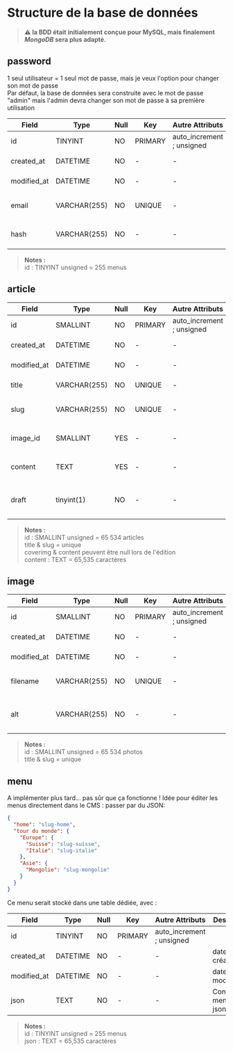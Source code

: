 # Structure de la base de données

> **:warning: la BDD était initialement conçue pour MySQL, mais finalement *MongoDB* sera plus adapté.**  

## password

1 seul utilisateur = 1 seul mot de passe, mais je veux l'option pour changer son mot de passe  
Par défaut, la base de données sera construite avec le mot de passe "admin" mais l'admin devra changer son mot de passe à sa première utilisation  

| Field            | Type         | Null | Key     | Autre Attributs           | Description                             |
| ---------------- | ------------ | ---- | ------- | ------------------------- | --------------------------------------- |
| id               | TINYINT      | NO   | PRIMARY | auto_increment ; unsigned |                                         |
| created_at       | DATETIME     | NO   | -       | -                         | date de création                        |
| modified_at      | DATETIME     | NO   | -       | -                         | date de modification                    |
| email            | VARCHAR(255) | NO   | UNIQUE  | -                         | Email de l'utilisateur (crypté)         |
| hash             | VARCHAR(255) | NO   | -       | -                         | Hash du mot de passe                    |

> **Notes :**  
> id : TINYINT unsigned = 255 menus  


## article

| Field            | Type         | Null | Key     | Autre Attributs           | Description                             |
| ---------------- | ------------ | ---- | ------- | ------------------------- | --------------------------------------- |
| id               | SMALLINT     | NO   | PRIMARY | auto_increment ; unsigned |                                         |
| created_at       | DATETIME     | NO   | -       | -                         | date de création                        |
| modified_at      | DATETIME     | NO   | -       | -                         | date de modification                    |
| title            | VARCHAR(255) | NO   | UNIQUE  | -                         | Titre de l'article                      |
| slug             | VARCHAR(255) | NO   | UNIQUE  | -                         | URL de la page de l'article             |
| image_id         | SMALLINT     | YES  | -       | -                         | id de l'image de couverture             |
| content          | TEXT         | YES  | -       | -                         | Contenu de l'article en Markdown        |
| draft            | tinyint(1)   | NO   | -       | -                         | 0 ou 1 : en mode brouillon ou pas ?     |

> **Notes :**  
> id : SMALLINT unsigned = 65 534 articles  
> title & slug = unique  
> coverimg & content peuvent être null lors de l'édition  
> content : TEXT = 65,535 caractères


## image

| Field            | Type         | Null | Key     | Autre Attributs           | Description                             |
| ---------------- | ------------ | ---- | ------- | ------------------------- | --------------------------------------- |
| id               | SMALLINT     | NO   | PRIMARY | auto_increment ; unsigned |                                         |
| created_at       | DATETIME     | NO   | -       | -                         | date de création                        |
| modified_at      | DATETIME     | NO   | -       | -                         | date de modification                    |
| filename         | VARCHAR(255) | NO   | UNIQUE  | -                         | nom du fichier image                    |
| alt              | VARCHAR(255) | NO   | -       | -                         | texte alternatif pour les liseuses      |

> **Notes :**  
> id : SMALLINT unsigned = 65 534 photos  
> title & slug = unique  


## menu
A implémenter plus tard... pas sûr que ça fonctionne !
Idée pour éditer les menus directement dans le CMS : passer par du JSON:
```json
{
  "home": "slug-home",
  "tour du monde": {
    "Europe": {
      "Suisse": "slug-suisse",
      "Italie": "slug-italie"
    },
    "Asie": {
      "Mongolie": "slug-mongolie"
    }
  }
}
```
Ce menu serait stocké dans une table dédiée, avec :


| Field            | Type         | Null | Key     | Autre Attributs           | Description                             |
| ---------------- | ------------ | ---- | ------- | ------------------------- | --------------------------------------- |
| id               | TINYINT      | NO   | PRIMARY | auto_increment ; unsigned |                                         |
| created_at       | DATETIME     | NO   | -       | -                         | date de création                        |
| modified_at      | DATETIME     | NO   | -       | -                         | date de modification                    |
| json             | TEXT         | NO   | -       | -                         | Contenu du menu en json                 |


> **Notes :**  
> id : TINYINT unsigned = 255 menus  
> json : TEXT = 65,535 caractères
